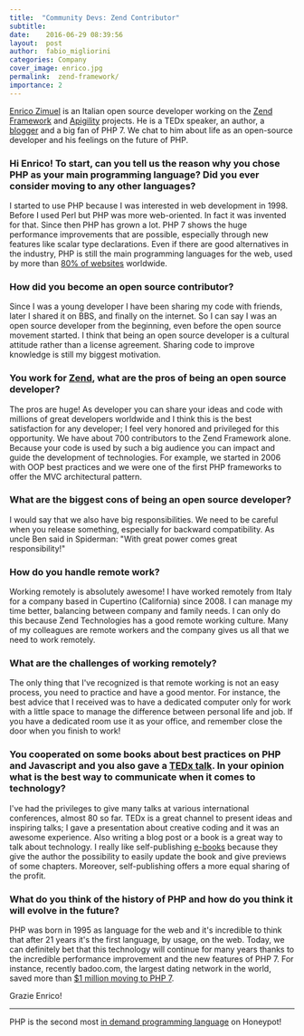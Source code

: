 ```yaml
---
title:  "Community Devs: Zend Contributor"
subtitle:
date:    2016-06-29 08:39:56
layout:  post
author:  fabio_migliorini
categories: Company
cover_image: enrico.jpg
permalink:  zend-framework/
importance: 2
---
```


[Enrico Zimuel][8] is an Italian open source developer working on the [Zend Framework][5] and [Apigility][6] projects. He is a TEDx speaker, an author, a [blogger][7] and a big fan of PHP 7. We chat to him about life as an open-source developer and his feelings on the future of PHP. 

<!--more-->

### Hi Enrico! To start, can you tell us the reason why you chose PHP as your main programming language? Did you ever consider moving to any other languages?

I started to use PHP because I was interested in web development in 1998. Before I used Perl but PHP was more web-oriented. In fact it was invented for that. Since then PHP has grown a lot. PHP 7 shows the huge performance improvements that are possible, especially through new features like scalar type declarations. Even if there are good alternatives in the industry, PHP is still the main programming languages for the web, used by more than [80% of websites][2] worldwide.


### How did you become an open source contributor?  

Since I was a young developer I have been sharing my code with friends, later I shared it on BBS, and finally on the internet. So I can say I was an open source developer from the beginning, even before the open source movement started. I think that being an open source developer is a cultural attitude rather than a license agreement. Sharing code to improve knowledge is still my biggest motivation.


### You work for [Zend][1], what are the pros of being an open source developer?

The pros are huge! As developer you can share your ideas and code with millions of great developers worldwide and I think this is the best satisfaction for any developer; I feel very honored and privileged for this opportunity. We have about 700 contributors to the Zend Framework alone. Because your code is used by such a big audience you can impact and guide the development of technologies. For example, we started in 2006 with OOP best practices and we were one of the first PHP frameworks to offer the MVC architectural pattern. 

### What are the biggest cons of being an open source developer?

I would say that we also have big responsibilities. We need to be careful when you release something, especially for backward compatibility. As uncle Ben said in Spiderman: "With great power comes great responsibility!"

### How do you handle remote work? 

Working remotely is absolutely awesome! I have worked remotely from Italy for a company based in Cupertino (California) since 2008. I can manage my time better, balancing between company and family needs. I can only do this because Zend Technologies has a good remote working culture. Many of my colleagues are remote workers and the company gives us all that we need to work remotely. 

### What are the challenges of working remotely? 

The only thing that I've recognized is that remote working is not an easy process, you need to practice and have a good mentor. For instance, the best advice that I received was to have a dedicated computer only for work with a little space to manage the difference between personal life and job. If you have a dedicated room use it as your office, and remember close the door when you finish to work!


### You cooperated on some books about best practices on PHP and Javascript and you also gave a [TEDx talk][3]. In your opinion what is the best way to communicate when it comes to technology?  

I've had the privileges to give many talks at various international conferences, almost 80 so far. TEDx is a great channel to present ideas and inspiring talks; I gave a presentation about creative coding and it was an awesome experience. Also writing a blog post or a book is a great way to talk about technology. I really like self-publishing [e-books][9] because they give the author the possibility to easily update the book and give previews of some chapters. Moreover, self-publishing offers a more equal sharing of the profit.

### What do you think of the history of PHP and how do you think it will evolve in the future?

PHP was born in 1995 as language for the web and it's incredible to think that after 21 years it's the first language, by usage, on the web. Today, we can definitely bet that this technology will continue for many years thanks to the incredible performance improvement and the new features of PHP 7. For instance, recently badoo.com, the largest dating network in the world, saved more than [$1 million moving to PHP 7][4]. 

Grazie Enrico! 

* * * 

PHP is the second most [in demand programming language][10] on Honeypot! 


[1]: http://www.zend.com
[2]: https://w3techs.com/technologies/overview/programming_language/all 
[3]: https://www.youtube.com/watch?v=SienrLY40-w 
[4]: https://dl.dropboxusercontent.com/u/216377/verona_php_2.pdf
[5]: http://framework.zend.com/ 
[6]: https://apigility.org/ 
[7]: http://www.zimuel.it/ 
[8]: https://github.com/ezimuel 
[9]: http://www.zimuel.it/books/ 
[10]: http://www.honeypot.io?utm_source=blogphp
